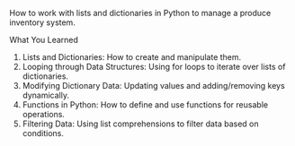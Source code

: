 How to work with lists and dictionaries in Python to manage a produce inventory system.

What You Learned
  1. Lists and Dictionaries: How to create and manipulate them.
  2. Looping through Data Structures: Using for loops to iterate over lists of dictionaries.
  3. Modifying Dictionary Data: Updating values and adding/removing keys dynamically.
  4. Functions in Python: How to define and use functions for reusable operations.
  5. Filtering Data: Using list comprehensions to filter data based on conditions.
